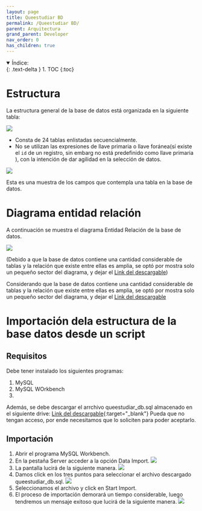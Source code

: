 ```yaml
---
layout: page
title: Queestudiar BD
permalink: /Queestudiar BD/
parent: Arquitectura
grand_parent: Developer
nav_order: 0
has_children: true
---
```


<details open markdown="block">
  <summary>
    Índice:
  </summary>
  {: .text-delta }
1. TOC
{:toc}
</details>

# Estructura
La estructura general de la base de datos está organizada en la siguiente tabla:

![](https://cdn.discordapp.com/attachments/955522800918085686/983476697632473108/unknown.png)

- Consta de 24 tablas enlistadas secuencialmente.
- No se utilizan las expresiones de llave primaria o llave foránea(sí existe el `id` de un registro, sin embarg no está predefinido como llave primaria ), con la intención de dar agilidad en la selección de datos.

![](https://cdn.discordapp.com/attachments/955522800918085686/983479643514503239/unknown.png)

Esta es una muestra de los campos que contempla una tabla en la base de datos.

# Diagrama entidad relación

A continuación se muestra el diagrama Entidad Relación de la base de datos.

![](https://cdn.discordapp.com/attachments/955522800918085686/983482003460595833/Diagrama.png)

(Debido a que la base de datos contiene una cantidad considerable de tablas y la relación que existe entre ellas es amplia, se optó por mostra solo un pequeño sector del diagrama, y dejar el [Link del descargable](https://cdn.discordapp.com/attachments/955522800918085686/983482231651717211/Dyagram_ER.mwb))

Considerando que la base de datos contiene una cantidad considerable de tablas y la relación que existe entre ellas es amplia, se optó por mostra solo un pequeño sector del diagrama, y dejar el [Link del descargable](https://cdn.discordapp.com/attachments/955522800918085686/983482231651717211/Dyagram_ER.mwb)

# Importación dela estructura de la base datos desde un script

## Requisitos

Debe tener instalado los siguientes programas:

  1. MySQL
  1. MySQL WOrkbench
  2. 
Además, se debe descargar el arrchivo queestudiar_db.sql almacenado en el siguiente drive: [Link del descargable](https://drive.google.com/drive/u/1/folders/1ic4DbbsbsRyqGfzcb6WPVh89JdMgM05O){:target="_blank"} Pueda que no tengan acceso, por ende necesitamos que lo soliciten para poder aceptarlo.

## Importación

  1. Abrir el programa MySQL Workbench.
  2. En la pestaña Server acceder a la opción Data Import.
    ![](https://cdn.discordapp.com/attachments/955522800918085686/1017519711992430673/unknown.png)
  3. La pantalla lucirá de la siguiente manera.
    ![](https://cdn.discordapp.com/attachments/955522800918085686/1017520758215413792/unknown.png)
  4. Damos click en los tres puntos para seleccionar el archivo descargado queestudiar_db.sql.
    ![](https://cdn.discordapp.com/attachments/955522800918085686/1017521211661631580/unknown.png)
  5. Seleccionamos el archivo y click en Start Import.
  6. El proceso de importación demorará un tiempo considerable, luego tendremos un mensaje exitoso que lucirá de la siguiente manera.
    ![](https://cdn.discordapp.com/attachments/955522800918085686/1017513761407516672/unknown.png)

